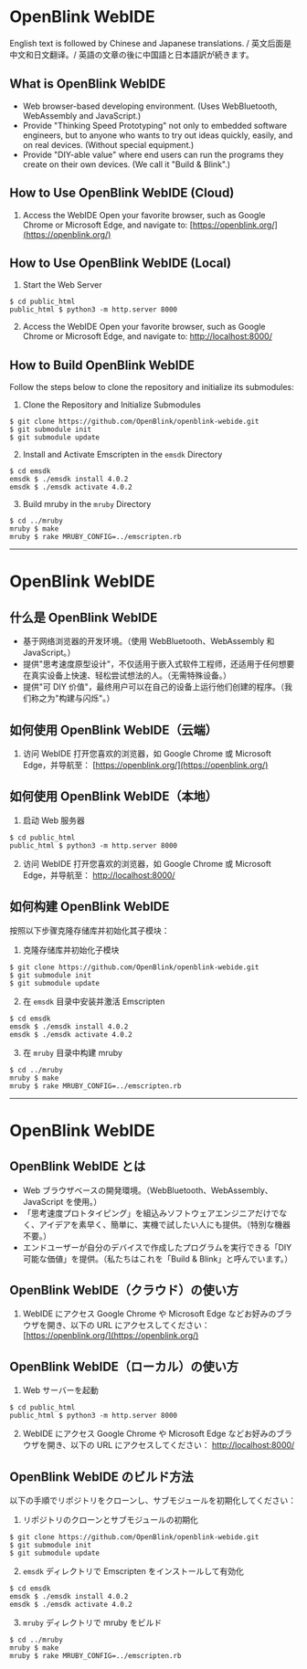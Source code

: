 # OpenBlink WebIDE

English text is followed by Chinese and Japanese translations. / 英文后面是中文和日文翻译。/ 英語の文章の後に中国語と日本語訳が続きます。

## What is OpenBlink WebIDE

- Web browser-based developing environment. (Uses WebBluetooth, WebAssembly and JavaScript.)
- Provide "Thinking Speed Prototyping" not only to embedded software engineers, but to anyone who wants to try out ideas quickly, easily, and on real devices. (Without special equipment.)
- Provide "DIY-able value" where end users can run the programs they create on their own devices. (We call it "Build & Blink".)

## How to Use OpenBlink WebIDE (Cloud)

1. Access the WebIDE
   Open your favorite browser, such as Google Chrome or Microsoft Edge, and navigate to:
   [https://openblink.org/](https://openblink.org/)

## How to Use OpenBlink WebIDE (Local)

1. Start the Web Server

```console
$ cd public_html
public_html $ python3 -m http.server 8000
```

2. Access the WebIDE
   Open your favorite browser, such as Google Chrome or Microsoft Edge, and navigate to:
   [http://localhost:8000/](http://localhost:8000/)

## How to Build OpenBlink WebIDE

Follow the steps below to clone the repository and initialize its submodules:

1. Clone the Repository and Initialize Submodules

```console
$ git clone https://github.com/OpenBlink/openblink-webide.git
$ git submodule init
$ git submodule update
```

2. Install and Activate Emscripten in the `emsdk` Directory

```console
$ cd emsdk
emsdk $ ./emsdk install 4.0.2
emsdk $ ./emsdk activate 4.0.2
```

3. Build mruby in the `mruby` Directory

```console
$ cd ../mruby
mruby $ make
mruby $ rake MRUBY_CONFIG=../emscripten.rb
```

---

# OpenBlink WebIDE

## 什么是 OpenBlink WebIDE

- 基于网络浏览器的开发环境。（使用 WebBluetooth、WebAssembly 和 JavaScript。）
- 提供"思考速度原型设计"，不仅适用于嵌入式软件工程师，还适用于任何想要在真实设备上快速、轻松尝试想法的人。（无需特殊设备。）
- 提供"可 DIY 价值"，最终用户可以在自己的设备上运行他们创建的程序。（我们称之为"构建与闪烁"。）

## 如何使用 OpenBlink WebIDE（云端）

1. 访问 WebIDE
   打开您喜欢的浏览器，如 Google Chrome 或 Microsoft Edge，并导航至：
   [https://openblink.org/](https://openblink.org/)

## 如何使用 OpenBlink WebIDE（本地）

1. 启动 Web 服务器

```console
$ cd public_html
public_html $ python3 -m http.server 8000
```

2. 访问 WebIDE
   打开您喜欢的浏览器，如 Google Chrome 或 Microsoft Edge，并导航至：
   [http://localhost:8000/](http://localhost:8000/)

## 如何构建 OpenBlink WebIDE

按照以下步骤克隆存储库并初始化其子模块：

1. 克隆存储库并初始化子模块

```console
$ git clone https://github.com/OpenBlink/openblink-webide.git
$ git submodule init
$ git submodule update
```

2. 在 `emsdk` 目录中安装并激活 Emscripten

```console
$ cd emsdk
emsdk $ ./emsdk install 4.0.2
emsdk $ ./emsdk activate 4.0.2
```

3. 在 `mruby` 目录中构建 mruby

```console
$ cd ../mruby
mruby $ make
mruby $ rake MRUBY_CONFIG=../emscripten.rb
```

---

# OpenBlink WebIDE

## OpenBlink WebIDE とは

- Web ブラウザベースの開発環境。（WebBluetooth、WebAssembly、JavaScript を使用。）
- 「思考速度プロトタイピング」を組込みソフトウェアエンジニアだけでなく、アイデアを素早く、簡単に、実機で試したい人にも提供。（特別な機器不要。）
- エンドユーザーが自分のデバイスで作成したプログラムを実行できる「DIY 可能な価値」を提供。（私たちはこれを「Build & Blink」と呼んでいます。）

## OpenBlink WebIDE（クラウド）の使い方

1. WebIDE にアクセス
   Google Chrome や Microsoft Edge などお好みのブラウザを開き、以下の URL にアクセスしてください：
   [https://openblink.org/](https://openblink.org/)

## OpenBlink WebIDE（ローカル）の使い方

1. Web サーバーを起動

```console
$ cd public_html
public_html $ python3 -m http.server 8000
```

2. WebIDE にアクセス
   Google Chrome や Microsoft Edge などお好みのブラウザを開き、以下の URL にアクセスしてください：
   [http://localhost:8000/](http://localhost:8000/)

## OpenBlink WebIDE のビルド方法

以下の手順でリポジトリをクローンし、サブモジュールを初期化してください：

1. リポジトリのクローンとサブモジュールの初期化

```console
$ git clone https://github.com/OpenBlink/openblink-webide.git
$ git submodule init
$ git submodule update
```

2. `emsdk` ディレクトリで Emscripten をインストールして有効化

```console
$ cd emsdk
emsdk $ ./emsdk install 4.0.2
emsdk $ ./emsdk activate 4.0.2
```

3. `mruby` ディレクトリで mruby をビルド

```console
$ cd ../mruby
mruby $ make
mruby $ rake MRUBY_CONFIG=../emscripten.rb
```
